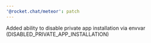 ```yaml
---
'@rocket.chat/meteor': patch
---
```


Added ability to disable private app installation via envvar (DISABLED_PRIVATE_APP_INSTALLATION)
